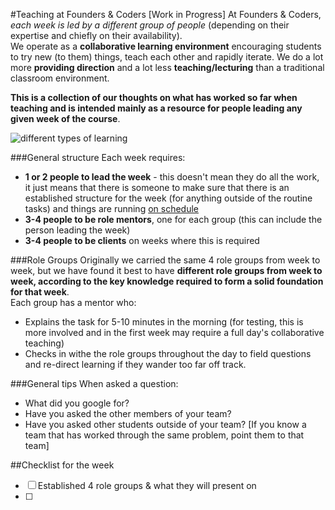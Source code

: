 #Teaching at Founders & Coders [Work in Progress]
At Founders & Coders, _each week is led by a different group of people_ (depending on their expertise and chiefly on their availability).     
We operate as a **collaborative learning environment** encouraging students to try new (to them) things, teach each other and rapidly iterate. We do a lot more **providing direction** and a lot less **teaching/lecturing** than a traditional classroom environment.    

**This is a collection of our thoughts on what has worked so far when teaching and is intended mainly as a resource for people leading any given week of the course**.

![different types of learning](http://www.learning-knowledge.com/teachlearn/cooperation1.gif)

###General structure
Each week requires:
+ **1 or 2 people to lead the week** - this doesn't mean they do all the work, it just means that there is someone to make sure that there is an established structure for the week (for anything outside of the routine tasks) and things are running [on schedule](/schedule.md)
+ **3-4 people to be role mentors**, one for each group (this can include the person leading the week)
+ **3-4 people to be clients** on weeks where this is required

###Role Groups
Originally we carried the same 4 role groups from week to week, but we have found it best to have **different role groups from week to week, according to the key knowledge required to form a solid foundation for that week**.   
Each group has a mentor who:
+ Explains the task for 5-10 minutes in the morning (for testing, this is more involved and in the first week may require a full day's collaborative teaching)
+ Checks in withe the role groups throughout the day to field questions and re-direct learning if they wander too far off track.

###General tips
When asked a question:
+ What did you google for?
+ Have you asked the other members of your team?
+ Have you asked other students outside of your team? [If you know a team that has worked through the same problem, point them to that team]

##Checklist for the week
+ [ ] Established 4 role groups & what they will present on
+ [ ] 